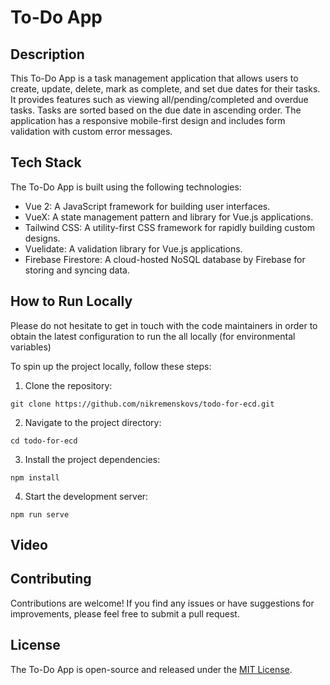 # To-Do App

## Description

This To-Do App is a task management application that allows users to create, update, delete, mark as complete, and set due dates for their tasks. It provides features such as viewing all/pending/completed and overdue tasks. Tasks are sorted based on the due date in ascending order. The application has a responsive mobile-first design and includes form validation with custom error messages.

## Tech Stack

The To-Do App is built using the following technologies:

- Vue 2: A JavaScript framework for building user interfaces.
- VueX: A state management pattern and library for Vue.js applications.
- Tailwind CSS: A utility-first CSS framework for rapidly building custom designs.
- Vuelidate: A validation library for Vue.js applications.
- Firebase Firestore: A cloud-hosted NoSQL database by Firebase for storing and syncing data.

## How to Run Locally

Please do not hesitate to get in touch with the code maintainers in order to obtain the latest configuration to run the all locally (for environmental variables)

To spin up the project locally, follow these steps:

1. Clone the repository:

```
git clone https://github.com/nikremenskovs/todo-for-ecd.git
```

2. Navigate to the project directory:

```
cd todo-for-ecd
```

3. Install the project dependencies:

```
npm install
```

4. Start the development server:

```
npm run serve
```

## Video


## Contributing

Contributions are welcome! If you find any issues or have suggestions for improvements, please feel free to submit a pull request.

## License

The To-Do App is open-source and released under the [MIT License](LICENSE).
